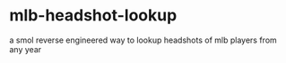 # mlb-headshot-lookup
a smol reverse engineered way to lookup headshots of mlb players from any year
